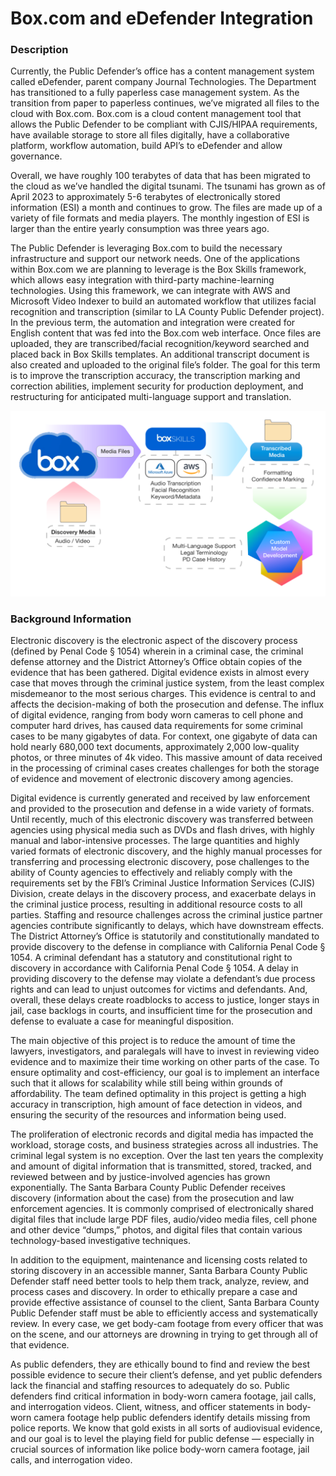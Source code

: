 # Box.com and eDefender Integration 

### Description 

Currently, the Public Defender’s office has a content management system called eDefender, parent company Journal Technologies. The Department has transitioned to a fully paperless case management system. As the transition from paper to paperless continues, we’ve migrated all files to the cloud with Box.com. Box.com is a cloud content management tool that allows the Public Defender to be compliant with CJIS/HIPAA requirements, have available storage to store all files digitally, have a collaborative platform, workflow automation, build API’s to eDefender and allow governance.

Overall, we have roughly 100 terabytes of data that has been migrated to the cloud as we’ve handled the digital tsunami. The tsunami has grown as of April 2023 to approximately 5-6 terabytes of electronically stored information (ESI) a month and continues to grow. The files are made up of a variety of file formats and media players. The monthly ingestion of ESI is larger than the entire yearly consumption was three years ago.

The Public Defender is leveraging Box.com to build the necessary infrastructure and support our network needs. One of the applications within Box.com we are planning to leverage is the Box Skills framework, which allows easy integration with third-party machine-learning technologies. Using this framework, we can integrate with AWS and Microsoft Video Indexer to build an automated workflow that utilizes facial recognition and transcription (similar to LA County Public Defender project). In the previous term, the automation and integration were created for English content that was fed into the Box.com web interface. Once files are uploaded, they are transcribed/facial recognition/keyword searched and placed back in Box Skills templates. An additional transcript document is also created and uploaded to the original file’s folder. The goal for this term is to improve the transcription accuracy, the transcription marking and correction abilities, implement security for production deployment, and restructuring for anticipated multi-language support and translation. 

![Alt text](diagram.png?raw=true "Diagram")

### Background Information 

Electronic discovery is the electronic aspect of the discovery process (defined by Penal Code § 1054) wherein in a criminal case, the criminal defense attorney and the District Attorney’s Office obtain copies of the evidence that has been gathered. Digital evidence exists in almost every case that moves through the criminal justice system, from the least complex misdemeanor to the most serious charges. This evidence is central to and affects the decision-making of both the prosecution and defense. The influx of digital evidence, ranging from body worn cameras to cell phone and computer hard drives, has caused data requirements for some criminal cases to be many gigabytes of data. For context, one gigabyte of data can hold nearly 680,000 text documents, approximately 2,000 low-quality photos, or three minutes of 4k video. This massive amount of data received in the processing of criminal cases creates challenges for both the storage of evidence and movement of electronic discovery among agencies.  


Digital evidence is currently generated and received by law enforcement and provided to the prosecution and defense in a wide variety of formats. Until recently, much of this electronic discovery was transferred between agencies using physical media such as DVDs and flash drives, with highly manual and labor-intensive processes. The large quantities and highly varied formats of electronic discovery, and the highly manual processes for transferring and processing electronic discovery, pose challenges to the ability of County agencies to effectively and reliably comply with the requirements set by the FBI’s Criminal Justice Information Services (CJIS) Division, create delays in the discovery process, and exacerbate delays in the criminal justice process, resulting in additional resource costs to all parties. Staffing and resource challenges across the criminal justice partner agencies contribute significantly to delays, which have downstream effects. The District Attorney’s Office is statutorily and constitutionally mandated to provide discovery to the defense in compliance with California Penal Code § 1054.   A criminal defendant has a statutory and constitutional right to discovery in accordance with California Penal Code § 1054. A delay in providing discovery to the defense may violate a defendant’s due process rights and can lead to unjust outcomes for victims and defendants. And, overall, these delays create roadblocks to access to justice, longer stays in jail, case backlogs in courts, and insufficient time for the prosecution and defense to evaluate a case for meaningful disposition. 


The main objective of this project is to reduce the amount of time the lawyers, investigators, and paralegals will have to invest in reviewing video evidence and to maximize their time working on other parts of the case.  To ensure optimality and cost-efficiency, our goal is to implement an interface such that it allows for scalability while still being within grounds of affordability. The team defined optimality in this project is getting a high accuracy in transcription, high amount of face detection in videos, and ensuring the security of the resources and information being used.


The proliferation of electronic records and digital media has impacted the workload, storage costs, and business strategies across all industries. The criminal legal system is no exception. Over the last ten years the complexity and amount of digital information that is transmitted, stored, tracked, and reviewed between and by justice-involved agencies has grown exponentially.  The Santa Barbara County Public Defender receives discovery (information about the case) from the prosecution and law enforcement agencies. It is commonly comprised of electronically shared digital files that include large PDF files, audio/video media files, cell phone and other device “dumps,” photos, and digital files that contain various technology-based investigative techniques.


In addition to the equipment, maintenance and licensing costs related to storing discovery in an accessible manner, Santa Barbara County Public Defender staff need better tools to help them track, analyze, review, and process cases and discovery.  In order to ethically prepare a case and provide effective assistance of counsel to the client, Santa Barbara County Public Defender staff must be able to efficiently access and systematically review.  In every case, we get body-cam footage from every officer that was on the scene, and our attorneys are drowning in trying to get through all of that evidence.


As public defenders, they are ethically bound to find and review the best possible evidence to secure their client’s defense, and yet public defenders lack the financial and staffing resources to adequately do so.  Public defenders find critical information in body-worn camera footage, jail calls, and interrogation videos.  Client, witness, and officer statements in body-worn camera footage help public defenders identify details missing from police reports.  We know that gold exists in all sorts of audiovisual evidence, and our goal is to level the playing field for public defense — especially in crucial sources of information like police body-worn camera footage, jail calls, and interrogation video.
